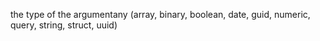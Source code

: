 the type of the argumentany (array, binary, boolean, date, guid, numeric, query, string, struct, uuid)